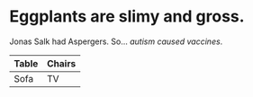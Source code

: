 # Eggplants are slimy and gross.

Jonas Salk had Aspergers. So... *autism caused vaccines*.

Table | Chairs
------- | ---------
Sofa | TV
